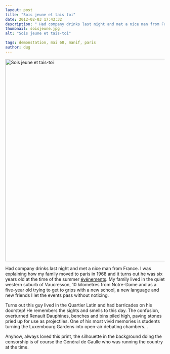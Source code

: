 ```yaml
---
layout: post
title: "Sois jeune et tais toi"
date: 2012-02-03 17:43:32
description: " Had company drinks last night and met a nice man from France. I was explaining how my family moved to paris in 1968 and it turns out he was six years old at the time of the summer événements&#8230;."
thumbnail: soisjeune.jpg
alt: "Sois jeune et tais-toi"

tags: demonstation, mai 68, manif, paris
author: dug
---
```


<p><a href="http://donkeyontheedge.com/assets_c/2012/02/soisjeune-662.html" onclick="window.open('http://donkeyontheedge.com/assets_c/2012/02/soisjeune-662.html','popup','width=1104,height=1214,scrollbars=no,resizable=no,toolbar=no,directories=no,location=no,menubar=no,status=no,left=0,top=0'); return false"><img src="http://donkeyontheedge.com/assets_c/2012/02/soisjeune-thumb-580x637-662.jpg" width="640" foo="637" alt="Sois jeune et tais-toi"  style="" /></a></p>

<p>Had company drinks last night and met a nice man from France. I was explaining how my family moved to paris in 1968 and it turns out he was six years old at the time of the summer <a href="http://fr.wikipedia.org/wiki/Mai_68">événements</a>. My family lived in the quiet western suburb of Vaucresson, 10 kilometres from Notre-Dame and as a five-year old trying to get to grips with a new school, a  new language and new friends I let the events pass without noticing.</p>

<p>Turns out this guy lived in the Quartier Latin and had barricades on his doorstep! He remembers the sights and smells to this day. The confusion, overturned Renault Dauphines, benches and bins piled high, paving stones pried up for use as projectiles. One of his most vivid memories is students turning the Luxembourg Gardens into open-air debating chambers...</p>

<p>Anyhow, always loved this print, the silhouette in the background doing the censorship is of course the Général de Gaulle who was running the country at the time.</p>
